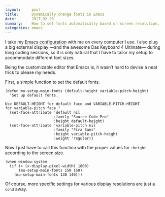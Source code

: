 ```yaml
---
layout:     post
title:      Dynamically change fonts in Emacs
date:       2017-02-26
summary:    How to set fonts automatically based on screen resolution.
categories: emacs
---
```


I take my [Emacs configuration](https://github.com/manuel-uberti/.emacs.d) with
me on every computer I use. I also plug a big external display —and the awesome
Das Keyboard 4 Ultimate— during long coding sessions, so it is only natural that
I have to tailor my setup to accommodate different font sizes.

Being the customizable editor that Emacs is, it wasn’t hard to devise a neat
trick to please my needs.

First, a simple function to set the default fonts.

``` emacs-lisp
(defun mu-setup-main-fonts (default-height variable-pitch-height)
  "Set up default fonts.

Use DEFAULT-HEIGHT for default face and VARIABLE-PITCH-HEIGHT
for variable-pitch face."
  (set-face-attribute 'default nil
                      :family "Source Code Pro"
                      :height default-height)
  (set-face-attribute 'variable-pitch nil
                      :family "Fira Sans"
                      :height variable-pitch-height
                      :weight 'regular))
```

Now I just have to call this function with the proper values for `:height`
according to the screen size.

``` emacs-lisp
(when window-system
  (if (> (x-display-pixel-width) 1800)
      (mu-setup-main-fonts 150 160)
    (mu-setup-main-fonts 130 140)))
```

Of course, more specific settings for various display resolutions are just a
`cond` away.
